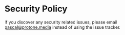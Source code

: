 # Security Policy

If you discover any security related issues, please email pascal@protone.media instead of using the issue tracker.
